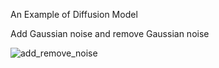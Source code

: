 An Example of Diffusion Model 


Add Gaussian noise and remove Gaussian noise

![add_remove_noise](https://github.com/WangM220/Diffusion_model_noise/assets/143626969/7cbcd8df-6f38-4173-8279-b322f9752c81)

